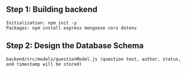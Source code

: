 ## Step 1: Building backend

    Initialization: npm init -y
    Packages: npm install express mongoose cors dotenv

## Step 2: Design the Database Schema

    backend/src/models/questionModel.js (question text, author, status, and timestamp will be stored)
